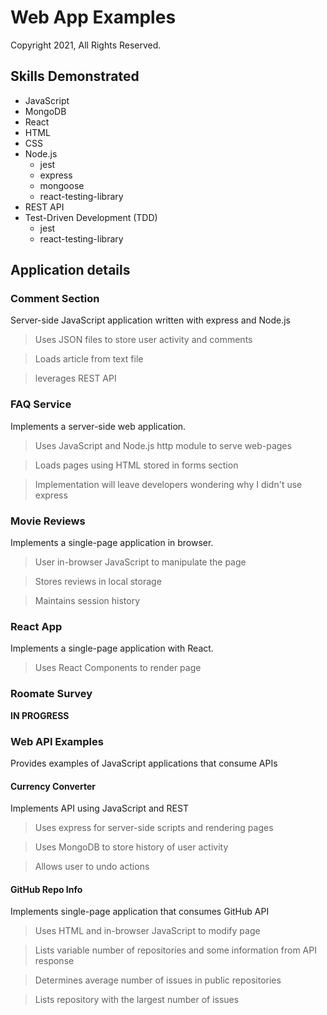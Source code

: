 # Web App Examples

Copyright 2021, All Rights Reserved.

## Skills Demonstrated
- JavaScript
- MongoDB
- React
- HTML
- CSS
- Node.js
    - jest
    - express
    - mongoose
    - react-testing-library
- REST API
- Test-Driven Development (TDD)
    - jest
    - react-testing-library

## Application details

### Comment Section
Server-side JavaScript application written with express and Node.js

> Uses JSON files to store user activity and comments

> Loads article from text file

> leverages REST API


### FAQ Service
Implements a server-side web application.

> Uses JavaScript and Node.js http module to serve web-pages

> Loads pages using HTML stored in forms section

> Implementation will leave developers wondering why I didn't use express

### Movie Reviews
Implements a single-page application in browser.

> User in-browser JavaScript to manipulate the page

> Stores reviews in local storage

> Maintains session history

### React App
Implements a single-page application with React.

> Uses React Components to render page

### Roomate Survey
**IN PROGRESS**

### Web API Examples
Provides examples of JavaScript applications that consume APIs

#### Currency Converter
Implements API using JavaScript and REST

> Uses express for server-side scripts and rendering pages

> Uses MongoDB to store history of user activity

> Allows user to undo actions

#### GitHub Repo Info
Implements single-page application that consumes GitHub API

> Uses HTML and in-browser JavaScript to modify page

> Lists variable number of repositories and some information from API response

> Determines average number of issues in public repositories

> Lists repository with the largest number of issues
